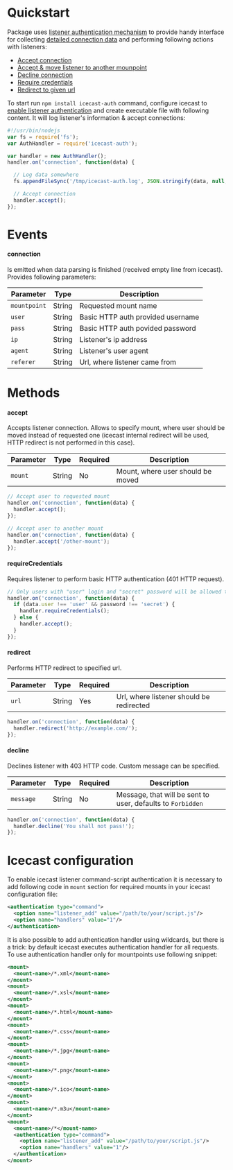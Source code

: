 # Quickstart
Package uses [listener authentication mechanism](http://icecast.org/docs/icecast-2.4.1/auth.html) to provide handy interface for collecting [detailed connection data](#connection) and performing following actions with listeners:
* [Accept connection](#accept)
* [Accept & move listener to another mounpoint](#accept)
* [Decline connection](#decline)
* [Require credentials](#requirecredentials)
* [Redirect to given url](#redirect)

To start run `npm install icecast-auth` command, configure icecast to [enable listener authentication](#icecast-configuration) and create executable file with following content. It will log listener's information & accept connections:
```js
#!/usr/bin/nodejs
var fs = require('fs');
var AuthHandler = require('icecast-auth');

var handler = new AuthHandler();
handler.on('connection', function(data) {

  // Log data somewhere
  fs.appendFileSync('/tmp/icecast-auth.log', JSON.stringify(data, null, ' '));

  // Accept connection
  handler.accept();
});
```

# Events
#### connection
Is emitted when data parsing is finished (received empty line from icecast). Provides following parameters:

Parameter    | Type   | Description
-------------|--------|------------
`mountpoint` | String | Requested mount name
`user`       | String | Basic HTTP auth provided username
`pass`       | String | Basic HTTP auth povided password
`ip`         | String | Listener's ip address
`agent`      | String | Listener's user agent
`referer`    | String | Url, where listener came from

# Methods
#### accept
Accepts listener connection. Allows to specify mount, where user should be moved instead of requested one (icecast internal redirect will be used, HTTP redirect is not performed in this case).

Parameter | Type   | Required | Description
----------|--------|----------|------------
`mount`   | String | No       | Mount, where user should be moved

```js
// Accept user to requested mount
handler.on('connection', function(data) {
  handler.accept();
});

// Accept user to another mount
handler.on('connection', function(data) {
  handler.accept('/other-mount');
});
```

#### requireCredentials
Requires listener to perform basic HTTP authentication (401 HTTP request).
```js
// Only users with "user" login and "secret" password will be allowed to stream
handler.on('connection', function(data) {
  if (data.user !== 'user' && password !== 'secret') {
    handler.requireCredentials();
  } else {
    handler.accept();
  }
});
```

#### redirect
Performs HTTP redirect to specified url.

Parameter | Type   | Required | Description
----------|--------|----------|------------
`url`     | String | Yes      | Url, where listener should be redirected

```js
handler.on('connection', function(data) {
  handler.redirect('http://example.com/');
});
```

#### decline
Declines listener with 403 HTTP code. Custom message can be specified.

Parameter | Type   | Required | Description
----------|--------|----------|------------
`message` | String | No       | Message, that will be sent to user, defaults to `Forbidden`

```js
handler.on('connection', function(data) {
  handler.decline('You shall not pass!');
});
```

# Icecast configuration
To enable icecast listener command-script authentication it is necessary to add following code in `mount` section for required mounts in your icecast configuration file:
```xml
<authentication type="command">
  <option name="listener_add" value="/path/to/your/script.js"/> 
  <option name="handlers" value="1"/> 
</authentication>
```
It is also possible to add authentication handler using wildcards, but there is a trick: by default icecast executes authentication handler for all requests. To use authentication handler only for mountpoints use following snippet:
```xml
<mount>
  <mount-name>/*.xml</mount-name>
</mount>      
<mount>
  <mount-name>/*.xsl</mount-name>
</mount>        
<mount>
  <mount-name>/*.html</mount-name>
</mount>    
<mount>
  <mount-name>/*.css</mount-name>
</mount>    
<mount>
  <mount-name>/*.jpg</mount-name>
</mount>    
<mount>
  <mount-name>/*.png</mount-name>
</mount>    
<mount>
  <mount-name>/*.ico</mount-name>
</mount>    
<mount>
  <mount-name>/*.m3u</mount-name>
</mount>
<mount>
  <mount-name>/*</mount-name>
  <authentication type="command">
    <option name="listener_add" value="/path/to/your/script.js"/> 
    <option name="handlers" value="1"/> 
  </authentication>
</mount>   
```
